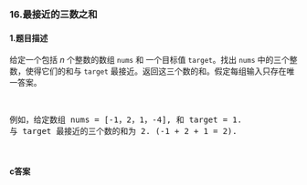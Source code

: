 ### 16.最接近的三数之和

#### 1.题目描述

<p>给定一个包括&nbsp;<em>n</em> 个整数的数组&nbsp;<code>nums</code><em>&nbsp;</em>和 一个目标值&nbsp;<code>target</code>。找出&nbsp;<code>nums</code><em>&nbsp;</em>中的三个整数，使得它们的和与&nbsp;<code>target</code>&nbsp;最接近。返回这三个数的和。假定每组输入只存在唯一答案。</p><br/><pre>例如，给定数组 nums = [-1，2，1，-4], 和 target = 1.<br/>与 target 最接近的三个数的和为 2. (-1 + 2 + 1 = 2).<br/></pre><br/>

#### c答案

```c

